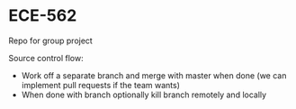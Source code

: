 # ECE-562
Repo for group project

Source control flow:
- Work off a separate branch and merge with master when done (we can implement pull requests if the team wants)
- When done with branch optionally kill branch remotely and locally
